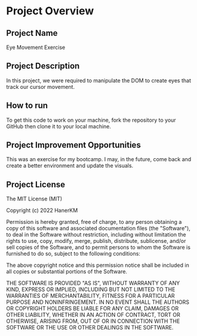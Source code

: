# Project Overview
## Project Name
Eye Movement Exercise

## Project Description
In this project, we were required to manipulate the DOM to create eyes that track our cursor movement.

## How to run
To get this code to work on your machine, fork the repository to your GitHub then clone it to your local machine. 
## Project Improvement Opportunities
This was an exercise for my bootcamp. I may, in the future, come back and create a better environment and update the visuals.

## Project License
The MIT License (MIT)

Copyright (c) 2022 HanerKM

Permission is hereby granted, free of charge, to any person obtaining a copy of this software and associated documentation files (the "Software"), to deal in the Software without restriction, including without limitation the rights to use, copy, modify, merge, publish, distribute, sublicense, and/or sell copies of the Software, and to permit persons to whom the Software is furnished to do so, subject to the following conditions:

The above copyright notice and this permission notice shall be included in all copies or substantial portions of the Software.

THE SOFTWARE IS PROVIDED "AS IS", WITHOUT WARRANTY OF ANY KIND, EXPRESS OR IMPLIED, INCLUDING BUT NOT LIMITED TO THE WARRANTIES OF MERCHANTABILITY, FITNESS FOR A PARTICULAR PURPOSE AND NONINFRINGEMENT. IN NO EVENT SHALL THE AUTHORS OR COPYRIGHT HOLDERS BE LIABLE FOR ANY CLAIM, DAMAGES OR OTHER LIABILITY, WHETHER IN AN ACTION OF CONTRACT, TORT OR OTHERWISE, ARISING FROM, OUT OF OR IN CONNECTION WITH THE SOFTWARE OR THE USE OR OTHER DEALINGS IN THE SOFTWARE.
